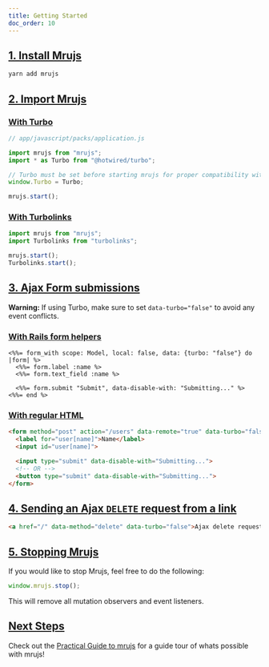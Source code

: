 ```yaml
---
title: Getting Started
doc_order: 10
---
```


## [1. Install Mrujs](#1-install-mrujs)

```bash
yarn add mrujs
```

## [2. Import Mrujs](#2-import-mrujs)

### [With Turbo](#with-turbo)

```js
// app/javascript/packs/application.js

import mrujs from "mrujs";
import * as Turbo from "@hotwired/turbo";

// Turbo must be set before starting mrujs for proper compatibility with querySelectors.
window.Turbo = Turbo;

mrujs.start();
```

### [With Turbolinks](#with-turbolinks)

```js
import mrujs from "mrujs";
import Turbolinks from "turbolinks";

mrujs.start();
Turbolinks.start();
```

## [3. Ajax Form submissions](#3-ajax-form-submissions)

<sl-alert type="warning" open>
  <sl-icon slot="icon" name="exclamation-triangle"></sl-icon>
  <strong>Warning:</strong>
  If using Turbo, make sure to set <code>data-turbo="false"</code> to avoid any event
  conflicts.
</sl-alert>

### [With Rails form helpers](#with-rails-form-helpers)

```erb
<%%= form_with scope: Model, local: false, data: {turbo: "false"} do |form| %>
  <%%= form.label :name %>
  <%%= form.text_field :name %>

  <%%= form.submit "Submit", data-disable-with: "Submitting..." %>
<%%= end %>
```

### [With regular HTML](#with-regular-html)

```html
<form method="post" action="/users" data-remote="true" data-turbo="false">
  <label for="user[name]">Name</label>
  <input id="user[name]">

  <input type="submit" data-disable-with="Submitting...">
  <!-- OR -->
  <button type="submit" data-disable-with="Submitting...">
</form>
```

## [4. Sending an Ajax `DELETE` request from a link](#4-sending-an-ajax-delete-request-from-a-link)

```html
<a href="/" data-method="delete" data-turbo="false">Ajax delete request</a>
```

## [5. Stopping Mrujs](#5-stopping-mrujs)

If you would like to stop Mrujs, feel free to do the following:

```js
window.mrujs.stop();
```

This will remove all mutation observers and event listeners.

## [Next Steps](#next-steps)

Check out the [Practical Guide to mrujs](/tutorials/practical-guide-to-mrujs) for
a guide tour of whats possible with mrujs!
